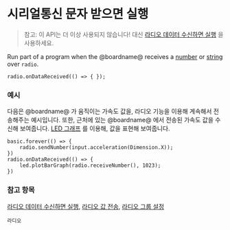 # 시리얼통신 문자 받으면 실행

> 참고: 이 API는 더 이상 사용되지 않습니다! 대신 [라디오 데이터 수신하면 실행](/reference/radio/on-data-packet-received) 을 사용하세요.

Run part of a program when the @boardname@ receives a [number](/reference/types/number) or [string](/reference/types/string) over `radio`.

```sig
radio.onDataReceived(() => { });
```

### 예시

다음은 @boardname@ 가 움직이는 가속도 값을, 라디오 기능을 이용해 계속해서 전송해주는 예시입니다. 또한, 근처에 있는 @boardname@ 에서 전송된 가속도 값을 수신해 보여줍니다. [LED 그래프](/reference/led/plot-bar-graph) 를 이용해, 값을 표현해 보여줍니다.

```blocks
basic.forever(() => {
    radio.sendNumber(input.acceleration(Dimension.X));
})
radio.onDataReceived(() => {
    led.plotBarGraph(radio.receiveNumber(), 1023);
})
```

### 참고 항목

[라디오 데이터 수신하면 실행](/reference/radio/on-data-packet-received), [라디오 값 전송](/reference/radio/send-number), [라디오 그룹 설정](/reference/radio/set-group)

```package
라디오
```